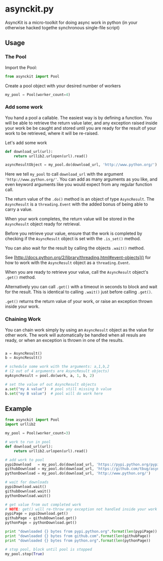 asynckit.py
===========

AsyncKit is a micro-toolkit for doing async work in python 
(in your otherwise hacked togethe synchronous single-file script)

Usage
----------

### The Pool

Import the Pool:
```python
from asynckit import Pool
```

Create a pool object with your desired number of workers
```python
my_pool = Pool(worker_count=4)
```

### Add some work

You hand a pool a callable.
The easiest way is by defining a function.
You will be able to retrieve the return value later,
and any exception raised inside your work be be caught
and stored until you are ready for the result of your work to be retrieved,
where it will be re-raised.

Let's add some work
```python
def download_url(url):
    return urllib2.urlopen(url).read()

asyncResultObject = my_pool.do(download_url, 'http://www.python.org/')
```
Here we tell `my_pool` to call `download_url` with the argument `'http://www.python.org/'`.
You can add as many arguments as you like, and even keyword arguments like you would expect from any regular function call.

The return value of the `.do()` method is an object of type `AsyncResult`.
The `AsyncResult` is a `threading.Event` with the added bonus of being able to
carry a value.

When your work completes, the return value will be stored in the `AsyncResult` object
ready for retrieval.

Before you retrieve your value, ensure that the work is completed by checking if the
`AsyncResult` object is set with the `.is_set()` method.

You can also wait for the result by calling the objects `.wait()` method.

See [http://docs.python.org/2/library/threading.html#event-objects]() for how to work
with the `AsyncResult` object as a `threading.Event`.

When you are ready to retrieve your value, call the `AsyncResult` object's `.get()` method.

Alternatively you can call `.get()` with a timeout in seconds to block and wait for the result.
This is identical to calling `.wait()` just before calling `.get()`.

`.get()` returns the return value of your work, or raise an exception thrown inside your work.

### Chaining Work

You can chain work simply by using an `AsyncResult` object as the value for other work.
The work will automatically be handled when all resuls are ready, or when an exception is
thrown in one of the results.

```python

a = AsyncResult()
b = AsyncResult()

# schedule some work with the arguments: a,1,b,2
# (2 out of 4 arguments are AsyncResult objects)
myAsyncResult = pool.do(work, a, 1, b, 2)

# set the value of out AsyncResult objects
a.set("my A value")  # pool still missing b value
b.set("my B value")  # pool will do work here
```



Example
----------
```python
from asynckit import Pool
import urllib2

my_pool = Pool(worker_count=3)

# work to run in pool
def download_url(url):
    return urllib2.urlopen(url).read()

# add work to pool
pypiDownload   = my_pool.do(download_url, 'https://pypi.python.org/pypi/asynckit/0.1.0')
githubDownload = my_pool.do(download_url, 'https://github.com/tbug/asynckit.py')
pythonDownload = my_pool.do(download_url, 'http://www.python.org/')

# wait for downloads
pypiDownload.wait()
githubDownload.wait()
pythonDownload.wait()

# get value from out completed work
# NOTE: get() will re-throw any exception not handled inside your work
pypiPage = pypiDownload.get()
githubPage = githubDownload.get()
pythonPage = pythonDownload.get()

print "downloaded {} bytes from pypi.python.org".format(len(pypiPage))
print "downloaded {} bytes from github.com".format(len(githubPage))
print "downloaded {} bytes from python.org".format(len(pythonPage))

# stop pool, block until pool is stopped
my_pool.stop(True)

```